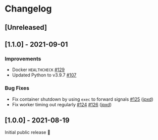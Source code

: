 # Changelog

## [Unreleased]

## [1.1.0] - 2021-09-01

### Improvements
- Docker `HEALTHCHECK`
  [#129](https://github.com/mormahr/pdf-service/pull/129)
- Updated Python to v3.9.7
  [#107](https://github.com/mormahr/pdf-service/pull/107)

### Bug Fixes
- Fix container shutdown by using `exec` to forward signals
  [#125](https://github.com/mormahr/pdf-service/pull/125)
  ([jpxd](https://github.com/jpxd))
- Fix worker timing out regularly
  [#124](https://github.com/mormahr/pdf-service/issues/124)
  [#126](https://github.com/mormahr/pdf-service/pull/126)
  ([jpxd](https://github.com/jpxd))

## [1.0.0] - 2021-08-19

Initial public release 🎉
